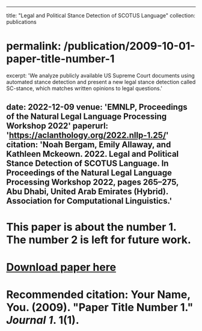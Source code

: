
---
title: "Legal and Political Stance Detection of SCOTUS Language"
collection: publications
# permalink: /publication/2009-10-01-paper-title-number-1
excerpt: 'We analyze publicly available US Supreme Court documents using automated stance detection and present a new legal stance detection called SC-stance, which matches written opinions to legal questions.'

date: 2022-12-09
venue: 'EMNLP, Proceedings of the Natural Legal Language Processing Workshop 2022'
paperurl: 'https://aclanthology.org/2022.nllp-1.25/'
citation: 'Noah Bergam, Emily Allaway, and Kathleen Mckeown. 2022. Legal and Political Stance Detection of SCOTUS Language. In Proceedings of the Natural Legal Language Processing Workshop 2022, pages 265–275, Abu Dhabi, United Arab Emirates (Hybrid). Association for Computational Linguistics.'
---
# This paper is about the number 1. The number 2 is left for future work.

# [Download paper here](http://academicpages.github.io/files/paper1.pdf)

# Recommended citation: Your Name, You. (2009). "Paper Title Number 1." <i>Journal 1</i>. 1(1).




